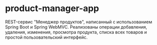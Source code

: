 # product-manager-app
REST-сервис "Менеджер продуктов", написанный с использованием Spring Boot и Spring WebMVC.
Реализованы операции добавления, удаления, изменения, просмотра продукта, списка всех товаров и простой пользовательский
интерфейс.